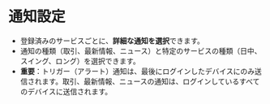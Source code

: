 # **通知設定**

- 登録済みのサービスごとに、**詳細な通知を選択**できます。
- 通知の種類（取引、最新情報、ニュース）と特定のサービスの種類（日中、スイング、ロング）を選択できます。
- **重要**：トリガー（アラート）通知は、最後にログインしたデバイスにのみ送信されます。取引、最新情報、ニュースの通知は、ログインしているすべてのデバイスに送信されます。

